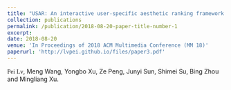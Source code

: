 ```yaml
---
title: "USAR: An interactive user-specific aesthetic ranking framework for images"
collection: publications
permalink: /publication/2018-08-20-paper-title-number-1
excerpt:
date: 2018-08-20
venue: 'In Proceedings of 2018 ACM Multimedia Conference (MM 18)'
paperurl: 'http://lvpei.github.io/files/paper3.pdf'
---
```


<font face="Bold">Pei Lv</font>, Meng Wang, Yongbo Xu, Ze Peng, Junyi Sun, Shimei Su, Bing Zhou and Mingliang Xu.